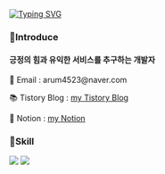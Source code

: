 
<body>   
<section>
    <a href="https://git.io/typing-svg"><img src="https://readme-typing-svg.herokuapp.com?  font=Fira+Code&pause=1000&color=15485F&width=435&lines=%EC%95%88%EB%85%95%ED%95%98%EC%84%B8%EC%9A%94!%F0%9F%91%8B+arumPark%EC%9E%85%EB%8B%88%EB%8B%A4" alt="Typing SVG" /></a>
<h3>📢Introduce</h3>
    <div>
        <h4>긍정의 힘과 유익한 서비스를 추구하는 개발자</h4>
        <p>📧 Email  : arum4523@naver.com</p>
        <p>📚 Tistory Blog : <a href="https://codingnewbie.tistory.com/" target="_blank">my Tistory Blog</a><p>
        <p>📗 Notion : <a href="https://www.notion.so/99b8842aa02346ada265218310d30df3?pvs=4" target="_blank">my Notion</a><p>
    </div>
</section>

<section>
    <h3>🔧Skill</h3>
    <div>
      <img src="https://img.shields.io/badge/JavaScript-F7DF1E?style=flat&logo=JavaScript&logoColor=white"/>
      <img src="https://img.shields.io/badge/Java-007396?style=flat&logo=Java&logoColor=white" />
    </div>
</section>


<!--
**AHRUMPARK/AHRUMPARK** is a ✨ _special_ ✨ repository because its `README.md` (this file) appears on your GitHub profile.

Here are some ideas to get you started:

- 🔭 I’m currently working on ...
- 🌱 I’m currently learning ...
- 👯 I’m looking to collaborate on ...
- 🤔 I’m looking for help with ...
- 💬 Ask me about ...
- 📫 How to reach me: ...
- 😄 Pronouns: ...
- ⚡ Fun fact: ...
-->

</body>
</html>

